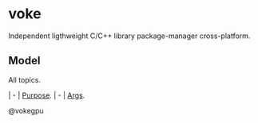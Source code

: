 # voke

Independent ligthweight C/C++ library package-manager cross-platform.

## Model

All topics.

| - | [Purpose](./model/purpose.md).
| - | [Args](./model/args.md).

@vokegpu
